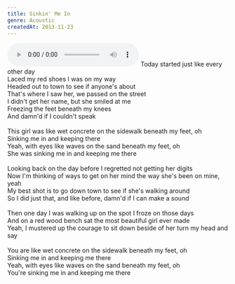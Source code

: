 ```yaml
---
title: Sinkin' Me In
genre: Acoustic
createdAt: 2013-11-23
---
```

<audio controls class="mb-6">
  <source src="/songs/Sinkin' Me In.mp3" type="audio/mpeg">
</audio>
Today started just like every other day<br>
Laced my red shoes I was on my way<br>
Headed out to town to see if anyone's about<br>
That's where I saw her, we passed on the street<br>
I didn't get her name, but she smiled at me<br>
Freezing the feet beneath my knees<br>
And damn'd if I couldn't speak<br>
<br>
This girl was like wet concrete on the sidewalk beneath my feet, oh<br>
Sinking me in and keeping there<br>
Yeah, with eyes like waves on the sand beneath my feet, oh<br>
She was sinking me in and keeping me there<br>
<br>
Looking back on the day before I regretted not getting her digits<br>
Now I'm thinking of ways to get on her mind the way she's been on mine, yeah<br>
My best shot is to go down town to see if she's walking around<br>
So I did just that, and like before, damn'd if I can make a sound<br>
<br>
Then one day I was walking up on the spot I froze on those days<br>
And on a red wood bench sat the most beautiful girl ever made<br>
Yeah, I mustered up the courage to sit down beside of her turn my head and say<br>
<br>
You are like wet concrete on the sidewalk beneath my feet, oh<br>
Sinking me in and keeping me there<br>
Yeah, with eyes like waves on the sand beneath my feet, oh<br>
You're sinking me in and keeping me there
